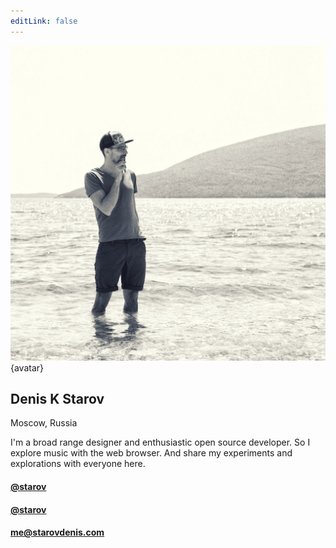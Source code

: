 ```yaml
---
editLink: false
---
```


![](/img/starov.jpg) {avatar}

## Denis K Starov

Moscow, Russia

I'm a broad range designer and enthusiastic open source developer. So I explore music with the web browser. And share my experiments and explorations with everyone here.

#### <la-instagram /> <a href="https://www.instagram.com/starov" target="_blank">@starov</a>

#### <la-telegram /> <a href="https://t.me/starov" target="_blank">@starov</a>

#### <la-at /> <a href="mailto:me@starovdenis.com" target="_blank">me@starovdenis.com</a>




<svg class="defs">
	<defs>
		<clipPath id="squircle" clipPathUnits="objectBoundingBox">
			<path d="M .5 0 C .1 0 0 .1 0 .5 0 .9 .1 1 .5 1 .9 1 1 .9 1 .5 1 .1 .9 0 .5 0 Z" />
		</clipPath>
	</defs>
</svg>

<style>
.avatar img {
  clip-path: url(#squircle)
}
</style>